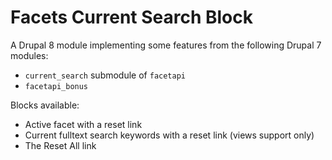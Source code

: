 # Facets Current Search Block

A Drupal 8 module implementing some features from the following Drupal 7 modules:

- `current_search` submodule of `facetapi`
- `facetapi_bonus`

Blocks available:

- Active facet with a reset link
- Current fulltext search keywords with a reset link (views support only)
- The Reset All link
